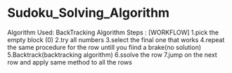 # Sudoku_Solving_Algorithm
Algorithm Used: BackTracking Algorithm
Steps : [WORKFLOW]
1.pick the empty block (0)
2.try all numbers 
3.select the final one that works
4.repeat the same procedure for the row untill you fiind a brake(no solution)
5.Backtrack(backtracking algorithm)
6.ssolve the row
7.jump on the next row and apply same method to all the rows
